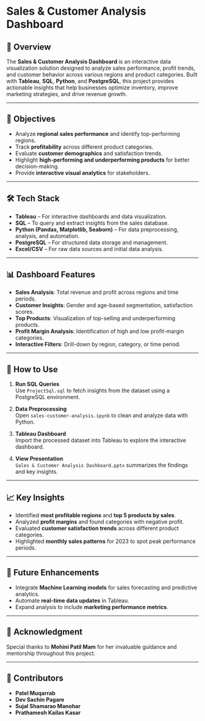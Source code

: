 # Sales & Customer Analysis Dashboard

## 📌 Overview
The **Sales & Customer Analysis Dashboard** is an interactive data visualization solution designed to analyze sales performance, profit trends, and customer behavior across various regions and product categories. Built with **Tableau**, **SQL**, **Python**, and **PostgreSQL**, this project provides actionable insights that help businesses optimize inventory, improve marketing strategies, and drive revenue growth.

---

## 🎯 Objectives
- Analyze **regional sales performance** and identify top-performing regions.
- Track **profitability** across different product categories.
- Evaluate **customer demographics** and satisfaction trends.
- Highlight **high-performing and underperforming products** for better decision-making.
- Provide **interactive visual analytics** for stakeholders.

---

## 🛠 Tech Stack
- **Tableau** – For interactive dashboards and data visualization.
- **SQL** – To query and extract insights from the sales database.
- **Python (Pandas, Matplotlib, Seaborn)** – For data preprocessing, analysis, and automation.
- **PostgreSQL** – For structured data storage and management.
- **Excel/CSV** – For raw data sources and initial data analysis.

---

## 📊 Dashboard Features
- **Sales Analysis**: Total revenue and profit across regions and time periods.
- **Customer Insights**: Gender and age-based segmentation, satisfaction scores.
- **Top Products**: Visualization of top-selling and underperforming products.
- **Profit Margin Analysis**: Identification of high and low profit-margin categories.
- **Interactive Filters**: Drill-down by region, category, or time period.

---

## 🚀 How to Use
1. **Run SQL Queries**  
   Use `ProjectSql.sql` to fetch insights from the dataset using a PostgreSQL environment.

2. **Data Preprocessing**  
   Open `sales-customer-analysis.ipynb` to clean and analyze data with Python.

3. **Tableau Dashboard**  
   Import the processed dataset into Tableau to explore the interactive dashboard.

4. **View Presentation**  
   `Sales & Customer Analysis Dashboard.pptx` summarizes the findings and key insights.

---

## 📈 Key Insights
- Identified **most profitable regions** and **top 5 products by sales**.
- Analyzed **profit margins** and found categories with negative profit.
- Evaluated **customer satisfaction trends** across different product categories.
- Highlighted **monthly sales patterns** for 2023 to spot peak performance periods.

---

## 🔮 Future Enhancements
- Integrate **Machine Learning models** for sales forecasting and predictive analytics.
- Automate **real-time data updates** in Tableau.
- Expand analysis to include **marketing performance metrics**.

---

## 🙏 Acknowledgment
Special thanks to **Mohini Patil Mam** for her invaluable guidance and mentorship throughout this project.

---

## 👤 Contributors
- **Patel Muqarrab**  
- **Dev Sachin Pagare**  
- **Sujal Shamarao Manohar**  
- **Prathamesh Kailas Kasar**

